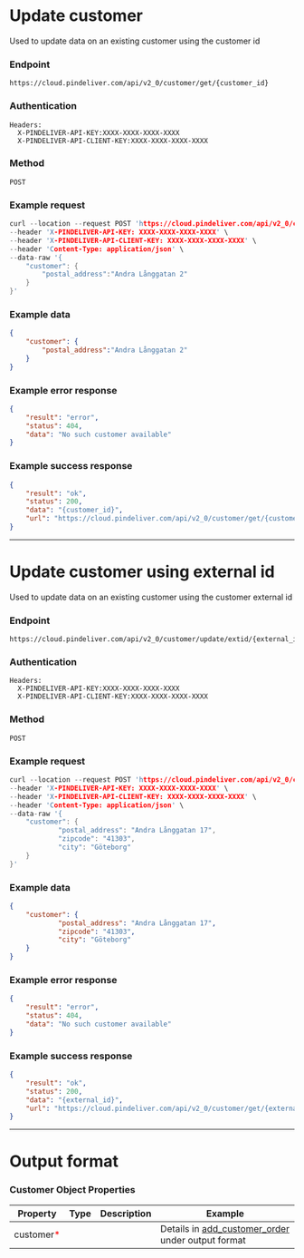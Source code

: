 # Update customer

Used to update data on an existing customer using the customer id

### Endpoint
```
https://cloud.pindeliver.com/api/v2_0/customer/get/{customer_id}
```

### Authentication
```
Headers:
  X-PINDELIVER-API-KEY:XXXX-XXXX-XXXX-XXXX
  X-PINDELIVER-API-CLIENT-KEY:XXXX-XXXX-XXXX-XXXX
```

### Method
```
POST
```

### Example request
```C
curl --location --request POST 'https://cloud.pindeliver.com/api/v2_0/customer/update/{customer_id}' \
--header 'X-PINDELIVER-API-KEY: XXXX-XXXX-XXXX-XXXX' \
--header 'X-PINDELIVER-API-CLIENT-KEY: XXXX-XXXX-XXXX-XXXX' \
--header 'Content-Type: application/json' \
--data-raw '{
    "customer": {
        "postal_address":"Andra Långgatan 2"
    }
}'
```

### Example data
```JSON
{
    "customer": {
        "postal_address":"Andra Långgatan 2"
    }
}
```

### Example error response
```JSON
{
    "result": "error",
    "status": 404,
    "data": "No such customer available"
}
```

### Example success response
```JSON
{
    "result": "ok",
    "status": 200,
    "data": "{customer_id}",
    "url": "https://cloud.pindeliver.com/api/v2_0/customer/get/{customer_id}"
}
```

---

# Update customer using external id

Used to update data on an existing customer using the customer external id

### Endpoint
```
https://cloud.pindeliver.com/api/v2_0/customer/update/extid/{external_id}
```

### Authentication
```
Headers:
  X-PINDELIVER-API-KEY:XXXX-XXXX-XXXX-XXXX
  X-PINDELIVER-API-CLIENT-KEY:XXXX-XXXX-XXXX-XXXX
```

### Method
```
POST
```

### Example request
```C
curl --location --request POST 'https://cloud.pindeliver.com/api/v2_0/customer/update/extid/{external_id}' \
--header 'X-PINDELIVER-API-KEY: XXXX-XXXX-XXXX-XXXX' \
--header 'X-PINDELIVER-API-CLIENT-KEY: XXXX-XXXX-XXXX-XXXX' \
--header 'Content-Type: application/json' \
--data-raw '{
    "customer": {
            "postal_address": "Andra Långgatan 17",
            "zipcode": "41303",
            "city": "Göteborg"
    }
}'
```

### Example data
```JSON
{
    "customer": {
            "postal_address": "Andra Långgatan 17",
            "zipcode": "41303",
            "city": "Göteborg"
    }
}
```

### Example error response
```JSON
{
    "result": "error",
    "status": 404,
    "data": "No such customer available"
}
```

### Example success response
```JSON
{
    "result": "ok",
    "status": 200,
    "data": "{external_id}",
    "url": "https://cloud.pindeliver.com/api/v2_0/customer/get/{external_id}"
}
```

---

# Output format

### Customer Object Properties

|Property              |Type     |Description          |Example      |
|----------------------|---------|---------------------|-------------|
|customer<font color='red'>*</font>|||Details in [add_customer_order](/articles/crud_customer/add_customer_order.html) under output format|
